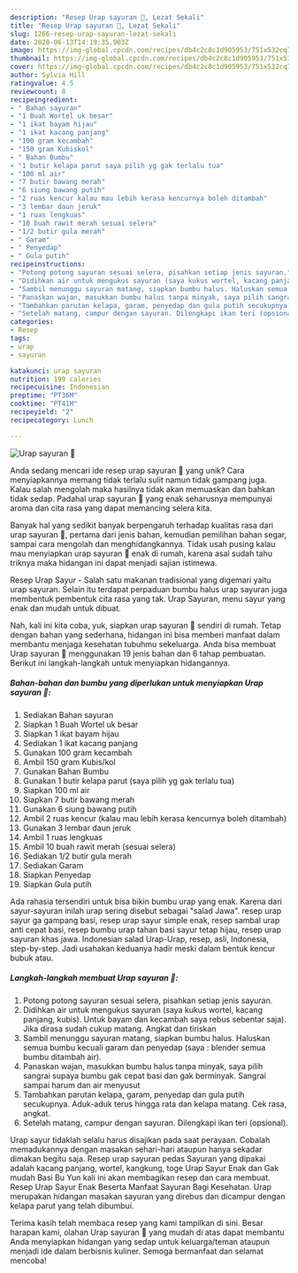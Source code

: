 ```yaml
---
description: "Resep Urap sayuran 🥗, Lezat Sekali"
title: "Resep Urap sayuran 🥗, Lezat Sekali"
slug: 1266-resep-urap-sayuran-lezat-sekali
date: 2020-06-13T14:19:35.903Z
image: https://img-global.cpcdn.com/recipes/db4c2c8c1d905953/751x532cq70/urap-sayuran-🥗-foto-resep-utama.jpg
thumbnail: https://img-global.cpcdn.com/recipes/db4c2c8c1d905953/751x532cq70/urap-sayuran-🥗-foto-resep-utama.jpg
cover: https://img-global.cpcdn.com/recipes/db4c2c8c1d905953/751x532cq70/urap-sayuran-🥗-foto-resep-utama.jpg
author: Sylvia Hill
ratingvalue: 4.5
reviewcount: 8
recipeingredient:
- " Bahan sayuran"
- "1 Buah Wortel uk besar"
- "1 ikat bayam hijau"
- "1 ikat kacang panjang"
- "100 gram kecambah"
- "150 gram Kubiskol"
- " Bahan Bumbu"
- "1 butir kelapa parut saya pilih yg gak terlalu tua"
- "100 ml air"
- "7 butir bawang merah"
- "6 siung bawang putih"
- "2 ruas kencur kalau mau lebih kerasa kencurnya boleh ditambah"
- "3 lembar daun jeruk"
- "1 ruas lengkuas"
- "10 buah rawit merah sesuai selera"
- "1/2 butir gula merah"
- " Garam"
- " Penyedap"
- " Gula putih"
recipeinstructions:
- "Potong potong sayuran sesuai selera, pisahkan setiap jenis sayuran."
- "Didihkan air untuk mengukus sayuran (saya kukus wortel, kacang panjang, kubis). Untuk bayam dan kecambah saya rebus sebentar saja). Jika dirasa sudah cukup matang. Angkat dan tiriskan"
- "Sambil menunggu sayuran matang, siapkan bumbu halus. Haluskan semua bumbu kecuali garam dan penyedap (saya : blender semua bumbu ditambah air)."
- "Panaskan wajan, masukkan bumbu halus tanpa minyak, saya pilih sangrai supaya bumbu gak cepat basi dan gak berminyak. Sangrai sampai harum dan air menyusut"
- "Tambahkan parutan kelapa, garam, penyedap dan gula putih secukupnya. Aduk-aduk terus hingga rata dan kelapa matang. Cek rasa, angkat."
- "Setelah matang, campur dengan sayuran. Dilengkapi ikan teri (opsional)."
categories:
- Resep
tags:
- urap
- sayuran

katakunci: urap sayuran 
nutrition: 199 calories
recipecuisine: Indonesian
preptime: "PT36M"
cooktime: "PT41M"
recipeyield: "2"
recipecategory: Lunch

---
```



![Urap sayuran 🥗](https://img-global.cpcdn.com/recipes/db4c2c8c1d905953/751x532cq70/urap-sayuran-🥗-foto-resep-utama.jpg)

Anda sedang mencari ide resep urap sayuran 🥗 yang unik? Cara menyiapkannya memang tidak terlalu sulit namun tidak gampang juga. Kalau salah mengolah maka hasilnya tidak akan memuaskan dan bahkan tidak sedap. Padahal urap sayuran 🥗 yang enak seharusnya mempunyai aroma dan cita rasa yang dapat memancing selera kita.

Banyak hal yang sedikit banyak berpengaruh terhadap kualitas rasa dari urap sayuran 🥗, pertama dari jenis bahan, kemudian pemilihan bahan segar, sampai cara mengolah dan menghidangkannya. Tidak usah pusing kalau mau menyiapkan urap sayuran 🥗 enak di rumah, karena asal sudah tahu triknya maka hidangan ini dapat menjadi sajian istimewa.

Resep Urap Sayur - Salah satu makanan tradisional yang digemari yaitu urap sayuran. Selain itu terdapat perpaduan bumbu halus urap sayuran juga membentuk pembentuk cita rasa yang tak. Urap Sayuran, menu sayur yang enak dan mudah untuk dibuat.


Nah, kali ini kita coba, yuk, siapkan urap sayuran 🥗 sendiri di rumah. Tetap dengan bahan yang sederhana, hidangan ini bisa memberi manfaat dalam membantu menjaga kesehatan tubuhmu sekeluarga. Anda bisa membuat Urap sayuran 🥗 menggunakan 19 jenis bahan dan 6 tahap pembuatan. Berikut ini langkah-langkah untuk menyiapkan hidangannya.

<!--inarticleads1-->

##### Bahan-bahan dan bumbu yang diperlukan untuk menyiapkan Urap sayuran 🥗:

1. Sediakan  Bahan sayuran
1. Siapkan 1 Buah Wortel uk besar
1. Siapkan 1 ikat bayam hijau
1. Sediakan 1 ikat kacang panjang
1. Gunakan 100 gram kecambah
1. Ambil 150 gram Kubis/kol
1. Gunakan  Bahan Bumbu
1. Gunakan 1 butir kelapa parut (saya pilih yg gak terlalu tua)
1. Siapkan 100 ml air
1. Siapkan 7 butir bawang merah
1. Gunakan 6 siung bawang putih
1. Ambil 2 ruas kencur (kalau mau lebih kerasa kencurnya boleh ditambah)
1. Gunakan 3 lembar daun jeruk
1. Ambil 1 ruas lengkuas
1. Ambil 10 buah rawit merah (sesuai selera)
1. Sediakan 1/2 butir gula merah
1. Sediakan  Garam
1. Siapkan  Penyedap
1. Siapkan  Gula putih


Ada rahasia tersendiri untuk bisa bikin bumbu urap yang enak. Karena dari sayur-sayuran inilah urap sering disebut sebagai &#34;salad Jawa&#34;. resep urap sayur ga gampang basi, resep urap sayur simple enak, resep sambal urap anti cepat basi, resep bumbu urap tahan basi sayur tetap hijau, resep urap sayuran khas jawa. Indonesian salad Urap-Urap, resep, asli, Indonesia, step-by-step. Jadi usahakan keduanya hadir meski dalam bentuk kencur bubuk atau. 

<!--inarticleads2-->

##### Langkah-langkah membuat Urap sayuran 🥗:

1. Potong potong sayuran sesuai selera, pisahkan setiap jenis sayuran.
1. Didihkan air untuk mengukus sayuran (saya kukus wortel, kacang panjang, kubis). Untuk bayam dan kecambah saya rebus sebentar saja). Jika dirasa sudah cukup matang. Angkat dan tiriskan
1. Sambil menunggu sayuran matang, siapkan bumbu halus. Haluskan semua bumbu kecuali garam dan penyedap (saya : blender semua bumbu ditambah air).
1. Panaskan wajan, masukkan bumbu halus tanpa minyak, saya pilih sangrai supaya bumbu gak cepat basi dan gak berminyak. Sangrai sampai harum dan air menyusut
1. Tambahkan parutan kelapa, garam, penyedap dan gula putih secukupnya. Aduk-aduk terus hingga rata dan kelapa matang. Cek rasa, angkat.
1. Setelah matang, campur dengan sayuran. Dilengkapi ikan teri (opsional).


Urap sayur tidaklah selalu harus disajikan pada saat perayaan. Cobalah memadukannya dengan masakan sehari-hari ataupun hanya sekadar dimakan begitu saja. Resep urap sayuran pedas Sayuran yang dipakai adalah kacang panjang, wortel, kangkung, toge Urap Sayur Enak dan Gak mudah Basi Bu Yun kali ini akan membagikan resep dan cara membuat. Resep Urap Sayur Enak Beserta Manfaat Sayuran Bagi Kesehatan. Urap merupakan hidangan masakan sayuran yang direbus dan dicampur dengan kelapa parut yang telah dibumbui. 

Terima kasih telah membaca resep yang kami tampilkan di sini. Besar harapan kami, olahan Urap sayuran 🥗 yang mudah di atas dapat membantu Anda menyiapkan hidangan yang sedap untuk keluarga/teman ataupun menjadi ide dalam berbisnis kuliner. Semoga bermanfaat dan selamat mencoba!
